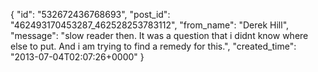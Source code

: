  {
   "id": "532672436768693",
   "post_id": "462493170453287_462528253783112",
   "from_name": "Derek Hill",
   "message": "slow reader then. It was a question that i didnt know where else to put. And i am trying to find a remedy for this.",
   "created_time": "2013-07-04T02:07:26+0000"
 }
